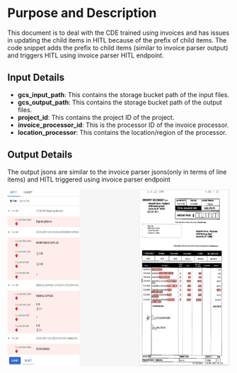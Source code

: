 # Purpose and Description

This document is to deal with the CDE trained using invoices and has issues in updating the child items in HITL because of the prefix of child items. The code snippet adds the prefix to child items (similar to invoice parser output) and triggers HITL using invoice parser HITL endpoint.

## Input Details

* **gcs_input_path**: This contains the storage bucket path of the input files.
* **gcs_output_path**: This contains the storage bucket path of the output files.
* **project_id**: This contains the project ID of the project.
* **invoice_processor_id**: This is the processor ID of the invoice processor.
* **location_processor**: This contains the location/region of the processor.

## Output Details

The output jsons are similar to the invoice parser jsons(only in terms of line items) and HITL triggered using invoice parser endpoint

<img src="./Images/HITL_output_1.png" width=800 height=400 alt="HITL Output Image"></img>
